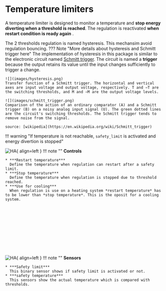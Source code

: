 # Temperature limiters

A temperature limiter is designed to monitor a temperature and **stop energy diverting when a threshold is reached**. The regulation is reactivated **when restart condition is ready again** .

The 2 thresholds regulation is named hysteresis. This mechansim avoid regulation bouncing.
??? Note "More details about hysteresis and Schmitt trigger here"
    The implementation of hysteresis in this package is similar to the electronic circuit named [Schmitt trigger](https://en.wikipedia.org/wiki/Schmitt_trigger). The circuit is named a **trigger** because the output retains its value until the input changes sufficiently to trigger a change.

    ![](images/hysteresis.png)  
    Transfer function of a Schmitt trigger. The horizontal and vertical axes are input voltage and output voltage, respectively. T and −T are the switching thresholds, and M and −M are the output voltage levels.

    ![](images/schmitt_trigger.png)  
    Comparison of the action of an ordinary comparator (A) and a Schmitt trigger (B) on a noisy analog input signal (U). The green dotted lines are the circuit's switching thresholds. The Schmitt trigger tends to remove noise from the signal.

    source: [wikipedia](https://en.wikipedia.org/wiki/Schmitt_trigger)

!!! warning "If temperature is not reachable, `safety_limit` is activated and energy divertion is stopped" 

![HA](images/temperature_limiter_controls.png){ align=left }
!!! note ""
    **Controls**
    
    * ***Restart temperature***  
      Define the temperature when regulation can restart after a safety limit.
    * ***Stop temperature***  
      Define the temperature when regulation is stopped due to threshold reached.
    * ***Use for cooling***  
      When regulation is use on a heating system *restart temperature* has to be lower than *stop temperature*. This is the oposit for a cooling system.

<pre> 








</pre>

![HA](images/temperature_limiter_sensor.png){ align=left }
!!! note ""
    **Sensors**
    
    * ***Safety limit***  
      This binary sensor shows if safety limit is activated or not.
    * ***safety temperature***
      This sensors show the actual temperature which is compared with thresholds. 
<pre> 




</pre>
